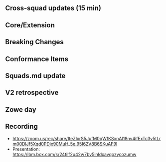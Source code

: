 ## Cross-squad updates (15 min)

## Core/Extension

## Breaking Changes

## Conformance Items

## Squads.md update

## V2 retrospective

## Zowe day

## Recording
- https://zoom.us/rec/share/IteZIxrS5JufM0qWfKSxnAl18nv4ifExTc3y5tLrm00DlJf5Xqd0PDjx90MuH_5e.95I62V8B6SKuAF9I 
- Presentation: https://ibm.box.com/s/24tilf2u42w7bv5inldxavqozycozumw
